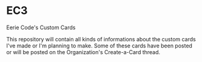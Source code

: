 # EC3
Eerie Code's Custom Cards

This repository will contain all kinds of informations about the custom cards I've made or I'm planning to make. Some of these cards have been posted or will be posted on the Organization's Create-a-Card thread.
